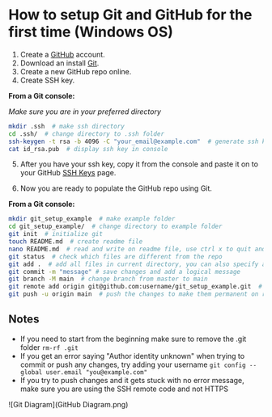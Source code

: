 # How to setup Git and GitHub for the first time (Windows OS)

1. Create a [GitHub](https://github.com/join) account.
2. Download an install [Git](https://git-scm.com/downloads).
3. Create a new GitHub repo online.
4. Create SSH key.

**From a Git console:**

*Make sure you are in your preferred directory*
```bash
mkdir .ssh  # make ssh directory
cd .ssh/  # change directory to .ssh folder
ssh-keygen -t rsa -b 4096 -C "your_email@example.com"  # generate ssh key. When prompted for name and password just leave blank
cat id_rsa.pub  # display ssh key in console
```
5. After you have your ssh key, copy it from the console and paste it on to your GitHub [SSH Keys](https://github.com/settings/ssh/new) page.

6. Now you are ready to populate the GitHub repo using Git.

**From a Git console:**

```bash
mkdir git_setup_example  # make example folder
cd git_setup_example/  # change directory to example folder
git init  # initialize git
touch README.md  # create readme file
nano README.md  # read and write on readme file, use ctrl x to quit and save
git status  # check which files are different from the repo
git add .  # add all files in current directory, you can also specify a file name
git commit -m "message" # save changes and add a logical message
git branch -M main  # change branch from master to main
git remote add origin git@github.com:username/git_setup_example.git  # add origin from localhost to our GitHub repo
git push -u origin main  # push the changes to make them permanent on repo
```
## Notes

- If you need to start from the beginning make sure to remove the .git folder
`rm-rf .git`
- If you get an error saying "Author identity unknown" when trying to commit or push any changes, try adding your username
`git config --global user.email "you@example.com"`
- If you try to push changes and it gets stuck with no error message, make sure you are using the SSH remote code and not HTTPS

![Git Diagram](GitHub Diagram.png)